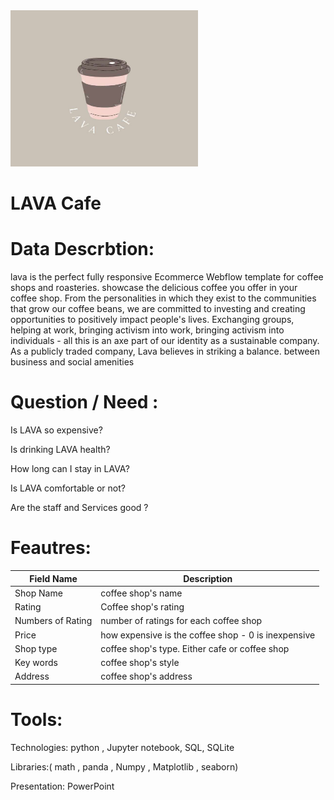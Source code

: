 <img src="https://github.com/talbaiz/Expolarity-Data-Analysis/blob/main/image/LAVACafeLogo.jpeg" width="300" height="250" />

# LAVA Cafe

# Data Descrbtion:
lava is the perfect fully responsive Ecommerce Webflow template for coffee shops and roasteries. showcase the delicious coffee you offer in your coffee shop.
From the personalities in which they exist to the communities that grow our coffee beans, we are committed to investing and creating opportunities to positively impact people's lives. Exchanging groups, helping at work, bringing activism into work, bringing activism into individuals - all this is an axe part of our identity as a sustainable company. As a publicly traded company, Lava believes in striking a balance. between business and social amenities

# Question / Need :

Is LAVA so expensive?

Is drinking LAVA health?

How long can I stay in LAVA?

Is LAVA comfortable or not?

Are the staff and Services good ?


# Feautres:

| Field Name            | Description                                                                     |
|-----------------------|---------------------------------------------------------------------------------|
| Shop Name             | coffee shop's name                                                              |
| Rating                | Coffee shop's rating                                                            |
| Numbers of Rating     | number of ratings for each coffee shop                                          |
| Price                 | how expensive is the coffee shop - 0 is inexpensive                             |
| Shop type             | coffee shop's type. Either cafe or coffee shop                                  |
| Key words             | coffee shop's style                                                             |
| Address               | coffee shop's address                                                           |
                       



# Tools:

Technologies: python , Jupyter notebook, SQL, SQLite 

Libraries:( math , panda , Numpy , Matplotlib , seaborn) 

Presentation: PowerPoint

